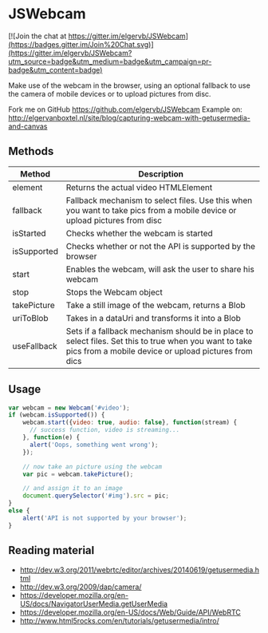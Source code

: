 
JSWebcam
========

[![Join the chat at https://gitter.im/elgervb/JSWebcam](https://badges.gitter.im/Join%20Chat.svg)](https://gitter.im/elgervb/JSWebcam?utm_source=badge&utm_medium=badge&utm_campaign=pr-badge&utm_content=badge)

Make use of the webcam in the browser, using an optional fallback to use the camera of mobile devices or to upload pictures from disc.


Fork me on GitHub https://github.com/elgervb/JSWebcam
Example on: http://elgervanboxtel.nl/site/blog/capturing-webcam-with-getusermedia-and-canvas


Methods
-------

| Method      | Description                                               |
|-------------|-----------------------------------------------------------|
| element     | Returns the actual video HTMLElement                      |
| fallback    | Fallback mechanism to select files. Use this when you want to take pics from a mobile device or upload pictures from disc |
| isStarted   | Checks whether the webcam is started                      |
| isSupported | Checks whether or not the API is supported by the browser |
| start       | Enables the webcam, will ask the user to share his webcam |
| stop        | Stops the Webcam object                                   |
| takePicture | Take a still image of the webcam, returns a Blob          |
| uriToBlob   | Takes in a dataUri and transforms it into a Blob          |
| useFallback | Sets if a fallback mechanism should be in place to select files. Set this to true when you want to take pics from a mobile device or upload pictures from dics |


Usage
-----

```javascript
var webcam = new Webcam('#video');
if (webcam.isSupported()) {
	webcam.start({video: true, audio: false}, function(stream) {
      // success function, video is streaming...
    }, function(e) {
      alert('Oops, something went wrong');
    });

    // now take an picture using the webcam
    var pic = webcam.takePicture();

    // and assign it to an image
    document.querySelector('#img').src = pic;
}
else {
	alert('API is not supported by your browser');
}
```

Reading material
-----
* http://dev.w3.org/2011/webrtc/editor/archives/20140619/getusermedia.html
* http://dev.w3.org/2009/dap/camera/
* https://developer.mozilla.org/en-US/docs/NavigatorUserMedia.getUserMedia
* https://developer.mozilla.org/en-US/docs/Web/Guide/API/WebRTC
* http://www.html5rocks.com/en/tutorials/getusermedia/intro/
